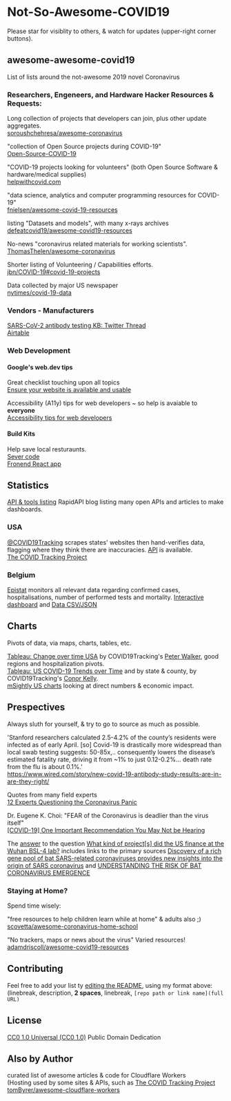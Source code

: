 # Not-So-Awesome-COVID19

Please star for visiblity to others, & watch for updates (upper-right corner buttons).

## awesome-awesome-covid19
List of lists around the not-awesome 2019 novel Coronavirus

### Researchers, Engeneers, and Hardware Hacker Resources & Requests:

Long collection of projects that developers can join, plus other update aggregates.  
[soroushchehresa/awesome-coronavirus](https://github.com/soroushchehresa/awesome-coronavirus#awesome-coronavirus--)

"collection of Open Source projects during COVID-19"  
[Open-Source-COVID-19](http://open-source-covid-19.weileizeng.com/)

"COVID-19 projects looking for volunteers" (both Open Source Software & hardware/medical supplies)  
[helpwithcovid.com](https://helpwithcovid.com/)

"data science, analytics and computer programming resources for COVID-19"  
[fnielsen/awesome-covid-19-resources](https://github.com/fnielsen/awesome-covid-19-resources#awesome-covid-19-resources)

listing "Datasets and models", with many x-rays archives  
[defeatcovid19/awesome-covid19-resources](https://github.com/defeatcovid19/awesome-covid19-resources)

No-news "coronavirus related materials for working scientists".  
[ThomasThelen/awesome-coronavirus](https://github.com/ThomasThelen/awesome-coronavirus)

Shorter listing of Volunteering / Capabilities efforts.  
[jbn/COVID-19#covid-19-projects](https://github.com/jbn/COVID-19#covid-19-projects)

Data collected by major US newspaper  
[nytimes/covid-19-data](https://github.com/nytimes/covid-19-data)

### Vendors - Manufacturers

[SARS-CoV-2 antibody testing KB: Twitter Thread](https://twitter.com/COVID19Tracking/status/1245753532780810253)  
[Airtable](https://airtable.com/shrGVEvpWp12RyLAI/tbl4Odk31um8HYSND/viw6ZTA41rEgliH5O?blocks=hide)

### Web Development

#### Google's web.dev tips

Great checklist touching upon all topics  
[Ensure your website is available and usable ](https://web.dev/covid19/)

Accessibility (A11y) tips for web developers ~ so help is avaiable to **everyone**  
[Accessibility tips for web developers](https://web.dev/a11y-tips-for-web-dev/)

#### Build Kits

Help save local resturaunts.  
[Sever code](https://github.com/mikeyk/saveourfaves-server)  
[Fronend React app](https://github.com/mikeyk/saveourfaves-frontend)

## Statistics

[API & tools listing](https://rapidapi.com/blog/developers-respond-to-covid-19/) RapidAPI blog listing many open APIs and articles to make dashboards.

### USA

[@COVID19Tracking](https://twitter.com/COVID19Tracking) scrapes states' websites then hand-verifies data, flagging where they think there are inaccuracies.  [API](https://covidtracking.com/api) is available.  
[The COVID Tracking Project](https://covidtracking.com/)

### Belgium
[Epistat](https://epistat.wiv-isp.be) monitors all relevant data regarding confirmed cases, hospitalisations, number of performed tests and mortality. [Interactive dashboard](https://epistat.wiv-isp.be/covid/covid-19.html) and [Data CSV/JSON](https://epistat.wiv-isp.be/Covid/) 


## Charts

Pivots of data, via maps, charts, tables, etc.

[Tableau: Change over time USA](https://public.tableau.com/profile/peter.james.walker#!/vizhome/Coronavirus-ChangeovertimeintheUSA/0_Home) by COVID19Tracking's [Peter Walker](https://twitter.com/PeterJ_Walker), good regions and hospitalization pivots.  
[Tableau: US COVID-19 Trends over Time](https://public.tableau.com/profile/ckelly2528#!/vizhome/COVIDDashboard-Public/NationalOverview) and by state & county, by COVID19Tracking's [Conor Kelly](https://twitter.com/CohoKelly).  
[mSightly US charts](https://www.msightly.com/covid-19/index.php#us) looking at direct numbers & economic impact.


## Prespectives

Always sluth for yourself, & try to go to source as much as possible.

'Stanford researchers calculated 2.5-4.2% of the county’s residents were infected as of early April. [so] Covid-19 is drastically more widespread than local swab testing suggests: 50-85x,.. consequently lowers the disease’s estimated fatality rate, driving it from ~1% to just 0.12-0.2%... death rate from the flu is about 0.1%.'  
https://www.wired.com/story/new-covid-19-antibody-study-results-are-in-are-they-right/

Quotes from many field experts  
[12 Experts Questioning the Coronavirus Panic](https://off-guardian.org/2020/03/24/12-experts-questioning-the-coronavirus-panic/)

Dr. Eugene K. Choi: "FEAR of the Coronavirus is deadlier than the virus itself"  
[[COVID-19] One Important Recommendation You May Not be Hearing](https://medium.com/the-mission/why-coronavirus-should-be-the-least-of-your-worries-d6ed6abe75bc)

The [answer](https://politics.stackexchange.com/a/52862) to the question [What kind of project[s] did the US finance at the Wuhan BSL-4 lab?](https://politics.stackexchange.com/q/52861) includes links to the primary sources [Discovery of a rich gene pool of bat SARS-related coronaviruses provides new insights into the origin of SARS coronavirus](https://journals.plos.org/plospathogens/article?id=10.1371/journal.ppat.1006698) and [UNDERSTANDING THE RISK OF BAT CORONAVIRUS EMERGENCE](https://taggs.hhs.gov/Detail/AwardDetail?arg_AwardNum=R01AI110964&arg_ProgOfficeCode=104)


### Staying at Home?

Spend time wisely:

"free resources to help children learn while at home" & adults also ;)  
[scovetta/awesome-coronavirus-home-school](https://github.com/scovetta/awesome-coronavirus-home-school)

"No trackers, maps or news about the virus"  Varied resources!   
[adamdriscoll/awesome-covid19-resources](https://github.com/adamdriscoll/awesome-covid19-resources#awesome-list-of-covid19-response-resources-)


## Contributing

Feel free to add your list ty [editing the README](https://www.boldgrid.com/support/wordpress-tutorials/commit-a-file-change-on-github/), using my format above: (linebreak, description, **2 spaces**, linebreak, `[repo path or link name](full URL)`

## License

[CC0 1.0 Universal (CC0 1.0)](https://creativecommons.org/publicdomain/zero/1.0/) Public Domain Dedication

## Also by Author

curated list of awesome articles & code for Cloudflare Workers  
(Hosting used by some sites & APIs, such as [The COVID Tracking Project](https://covidtracking.com/data/)  
[tomByrer/awesome-cloudflare-workers](https://github.com/tomByrer/awesome-cloudflare-workers#awesome-cloudflare-workers)
